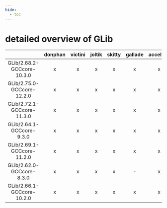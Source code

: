 ```yaml
---
hide:
  - toc
---
```


detailed overview of GLib
=========================

| |donphan|victini|joltik|skitty|gallade|accelgor|swalot|doduo|
| :---: | :---: | :---: | :---: | :---: | :---: | :---: | :---: | :---: |
|GLib/2.68.2-GCCcore-10.3.0|x|x|x|x|x|x|x|x|
|GLib/2.75.0-GCCcore-12.2.0|x|x|x|x|x|x|x|x|
|GLib/2.72.1-GCCcore-11.3.0|x|x|x|x|x|x|x|x|
|GLib/2.64.1-GCCcore-9.3.0|x|x|x|x|x|x|x|x|
|GLib/2.69.1-GCCcore-11.2.0|x|x|x|x|x|x|x|x|
|GLib/2.62.0-GCCcore-8.3.0|x|x|x|x|-|x|x|x|
|GLib/2.66.1-GCCcore-10.2.0|x|x|x|x|x|x|x|x|
